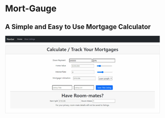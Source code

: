 # Mort-Gauge 
## A Simple and Easy to Use Mortgage Calculator

![Sample Image](https://github.com/kozeee/Mort-Gauge/blob/main/preview_img/Preview%20Gif.gif)
